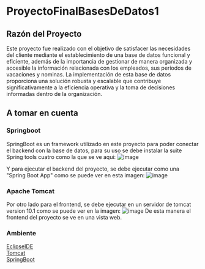 # ProyectoFinalBasesDeDatos1
## Razón del Proyecto

Este proyecto fue realizado con el objetivo de satisfacer las necesidades del cliente mediante el establecimiento de una base de datos funcional y eficiente, además de la importancia de gestionar de manera organizada y accesible la información relacionada con los empleados, sus períodos de vacaciones y nominas. La implementación de esta base de datos proporciona una solución robusta y escalable que contribuye significativamente a la eficiencia operativa y la toma de decisiones informadas dentro de la organización.

## A tomar en cuenta
### Springboot
SpringBoot es un framework utilizado en este proyecto para poder conectar el backend con la base de datos, para su uso se debe instalar la suite Spring tools cuatro como la que se ve aqui:
![image](https://github.com/Casta2505/ProyectoFinalBasesDeDatos1/assets/114795530/1d5bc441-624a-4bd4-a56b-5931ace2a220)

Y para ejecutar el backend del proyecto, se debe ejecutar como una "Spring Boot App" como se puede ver en esta imagen:
![image](https://github.com/Casta2505/ProyectoFinalBasesDeDatos1/assets/114795530/63501814-e589-423f-83cf-76cc3094a8dc)

### Apache Tomcat

Por otro lado para el frontend, se debe ejecutar en un servidor de tomcat version 10.1 como se puede ver en la imagen:
![image](https://github.com/Casta2505/ProyectoFinalBasesDeDatos1/assets/114795530/450710e5-80f0-4ec2-81d2-c1d2fdb0f7de)
De esta manera el frontend del proyecto se ve en una vista web.

### Ambiente
[EclipseIDE](https://www.eclipse.org/downloads/) <br>
[Tomcat](https://tomcat.apache.org/download-10.cgi) <br>
[SpringBoot](https://github.com/spring-projects/spring-boot) <br>
